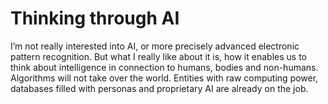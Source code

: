 # Thinking through AI

I’m not really interested into AI, or more precisely advanced electronic pattern recognition. But what I really like about it is, how it enables us to think about intelligence in connection to humans, bodies and non-humans. Algorithms will not take over the world. Entities with raw computing power, databases filled with personas and proprietary AI are already on the job.